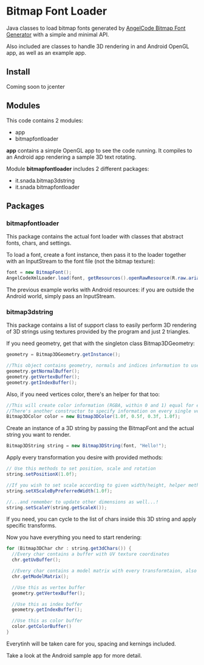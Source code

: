 # Bitmap Font Loader

Java classes to load bitmap fonts generated by [AngelCode Bitmap Font Generator](http://www.angelcode.com/products/bmfont/) with a simple and minimal API.

Also included are classes to handle 3D rendering in and Android OpenGL app, as well as an example app.

## Install

Coming soon to jcenter

## Modules

This code contains 2 modules:

- app
- bitmapfontloader

**app** contains a simple OpenGL app to see the code running. It compiles to an Android app rendering a sample 3D text rotating.

Module **bitmapfontloader** includes 2 different packages:

- it.snada.bitmap3dstring
- it.snada bitmapfontloader

## Packages

### bitmapfontloader

This package contains the actual font loader with classes that abstract fonts, chars, and settings.

To load a font, create a font instance, then pass it to the loader together with an InputStream to the font file (not the bitmap texture):

```java
font = new BitmapFont();
AngelCodeXmlLoader.load(font, getResources().openRawResource(R.raw.arial));
```

The previous example works with Android resources: if you are outside the Android world, simply pass an InputStream.

### bitmap3dstring

This package contains a list of support class to easily perform 3D rendering of 3D strings using textures provided by the program and just 2 triangles.

If you need geometry, get that with the singleton class Bitmap3DGeometry:

```java
geometry = Bitmap3DGeometry.getInstance();

//This object contains geometry, normals and indices information to use in render
geometry.getNormalBuffer();
geometry.getVertexBuffer();
geometry.getIndexBuffer();
```

Also, if you need vertices color, there's an helper for that too:

```java
//This will create color information (RGBA, within 0 and 1) equal for every vertex on the quad
//There's another constructor to specify information on every single vertex
Bitmap3DColor color = new Bitmap3DColor(1.0f, 0.5f, 0.3f, 1.0f);
```

Create an instance of a 3D string by passing the BitmapFont and the actual string you want to render.

```java
Bitmap3DString string = new Bitmap3DString(font, "Hello!");
```

Apply every transformation you desire with provided methods:

```java
// Use this methods to set position, scale and rotation
string.setPositionX(1.0f);

//If you wish to set scale according to given width/height, helper methods are there too
string.setXScaleByPreferredWidth(1.0f);

//...and remember to update other dimensions as well...!
string.setScaleY(string.getScaleX());
```

If you need, you can cycle to the list of chars inside this 3D string and apply specific transforms.

Now you have everything you need to start rendering:

```java
for (Bitmap3DChar chr : string.get3dChars()) {
  //Every char contains a buffer with UV texture coordinates
  chr.getUvBuffer();

  //Every char contains a model matrix with every transformtaion, also the ones applied at string level
  chr.getModelMatrix();

  //Use this as vertex buffer
  geometry.getVertexBuffer();

  //Use this as index buffer
  geometry.getIndexBuffer();

  //Use this as color buffer
  color.getColorBuffer()
}

```

Everytinh will be taken care for you, spacing and kernings included.

Take a look at the Android sample app for more detail.
